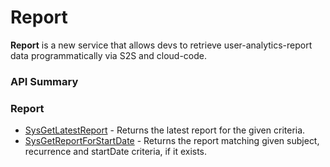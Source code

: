 # Report

**Report** is a new service that allows devs to retrieve user-analytics-report data programmatically via S2S and cloud-code.

### API Summary

### Report

-   [SysGetLatestReport](/api/capi/report/sysgetlatestreport) - Returns the latest report for the given criteria.
-   [SysGetReportForStartDate](/api/capi/report/sysgetreportforstartdate) - Returns the report matching given subject, recurrence and startDate criteria, if it exists.

<DocCardList />
